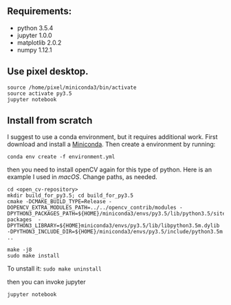 ## Requirements:
   * python 3.5.4
   * jupyter 1.0.0
   * matplotlib 2.0.2
   * numpy 1.12.1

## Use pixel desktop.
```shell
source /home/pixel/miniconda3/bin/activate
source activate py3.5
jupyter notebook
```

## Install from scratch
I suggest to use a conda environment, but it requires additional work.
First download and install a [Miniconda](https://conda.io/miniconda.html).
Then create a environment by running:
```unix
conda env create -f environment.yml
```

then you need to install openCV again for this type of python.
Here is an example I used in *macOS*. Change paths, as needed.
```unix
cd <open_cv-repository>
mkdir build_for_py3.5; cd build_for_py3.5
cmake -DCMAKE_BUILD_TYPE=Release -DOPENCV_EXTRA_MODULES_PATH=../../opencv_contrib/modules -DPYTHON3_PACKAGES_PATH=${HOME}/miniconda3/envs/py3.5/lib/python3.5/site-packages  -DPYTHON3_LIBRARY=${HOME}miniconda3/envs/py3.5/lib/libpython3.5m.dylib -DPYTHON3_INCLUDE_DIR=${HOME}/miniconda3/envs/py3.5/include/python3.5m ..

make -j8
sudo make install
```
To unstall it: `sudo make uninstall`

then you can invoke jupyter
```unix
jupyter notebook
```
